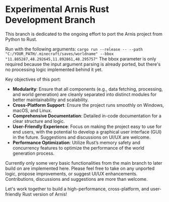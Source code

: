 # Experimental Arnis Rust Development Branch
This branch is dedicated to the ongoing effort to port the Arnis project from Python to Rust.

Run with the following arguments: ```cargo run --release -- --path "C:/YOUR_PATH/.minecraft/saves/worldname" --bbox "11.885287,48.292645,11.892861,48.295757"```
The bbox parameter is only required because the input argument parsing is already ported, but there's no processing logic implemented behind it yet.

Key objectives of this port:
- **Modularity**: Ensure that all components (e.g., data fetching, processing, and world generation) are cleanly separated into distinct modules for better maintainability and scalability.
- **Cross-Platform Support**: Ensure the project runs smoothly on Windows, macOS, and Linux.
- **Comprehensive Documentation**: Detailed in-code documentation for a clear structure and logic.
- **User-Friendly Experience**: Focus on making the project easy to use for end users, with the potential to develop a graphical user interface (GUI) in the future. Suggestions and discussions on UI/UX are welcome.
- **Performance Optimization**: Utilize Rust’s memory safety and concurrency features to optimize the performance of the world generation process.


Currently only some very basic functionalities from the main branch to later build on are implemented here. Please feel free to take on any unported logic, propose improvements, or suggest UI/UX enhancements. Contributions, discussions and suggestions are more than welcome.

Let's work together to build a high-performance, cross-platform, and user-friendly Rust version of Arnis!
